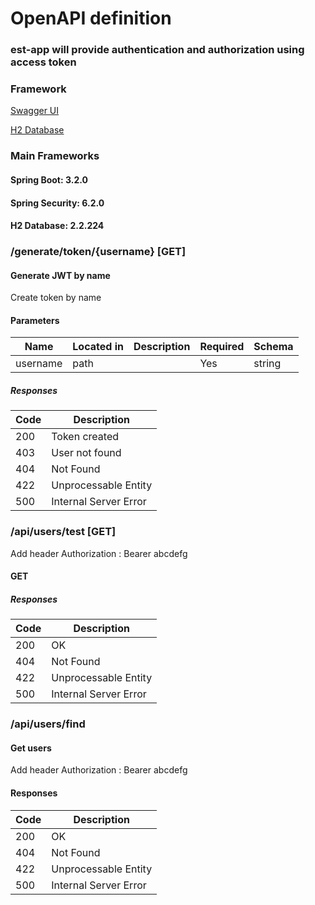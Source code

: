 # OpenAPI definition

### est-app will provide authentication and authorization using access token
### Framework 


 [Swagger UI](http://localhost:8080/app/swagger-ui/index.html)
 
 [H2 Database](http://localhost:8080/app/h2)   
 
### Main Frameworks    
#### Spring Boot: 3.2.0
#### Spring Security: 6.2.0  
#### H2 Database: 2.2.224



### /generate/token/{username} [GET]
#### Generate JWT by name 

Create token by name

#### Parameters

|   Name   |  Located in | Description | Required | Schema |
|  ----    | ----------  | ----------- | -------- |  ----  |
| username |    path     |             |    Yes   | string |

##### Responses

| Code | Description |
| ---- | ----------- |
| 200 | Token created |
| 403 | User not found |
| 404 | Not Found |
| 422 | Unprocessable Entity |
| 500 | Internal Server Error |

### /api/users/test [GET]
Add header Authorization : Bearer abcdefg 
#### GET
##### Responses

| Code |      Description      |
| ---- |      -----------      |
| 200  |          OK           |
| 404  |       Not Found       |
| 422  |  Unprocessable Entity |
| 500  |  Internal Server Error|

### /api/users/find

#### Get users
Add header Authorization : Bearer abcdefg 
#### Responses

| Code | Description |
| ---- | ----------- |
| 200 | OK |
| 404 | Not Found |
| 422 | Unprocessable Entity |
| 500 | Internal Server Error |
